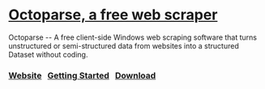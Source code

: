 # <a href=http://www.octoparse.com/ title=”Octoparse”> Octoparse, a free web scraper</a>
Octoparse -- A free client-side Windows web scraping software that turns unstructured or semi-structured data from websites into a structured Dataset without coding. 
### [Website](http://www.octoparse.com/)&nbsp;&nbsp;&nbsp;[Getting Started](http://www.octoparse.com/Tutorial)&nbsp;&nbsp;&nbsp;[Download](http://www.octoparse.com/download/)
